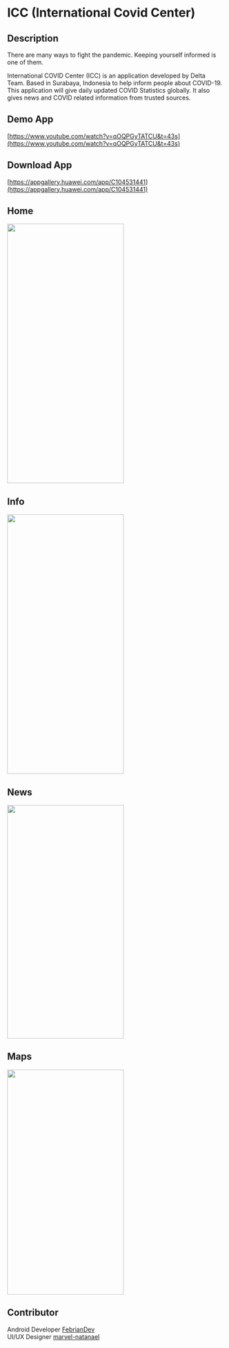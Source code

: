 # ICC (International Covid Center)

## Description
There are many ways to fight the pandemic. Keeping yourself informed is one of them.

International COVID Center (ICC) is an application developed by Delta Team. Based in Surabaya, Indonesia to help inform people about COVID-19. This application will give daily updated COVID Statistics globally. It also gives news and COVID related information from trusted sources.

## Demo App
[https://www.youtube.com/watch?v=qOQPGyTATCU&t=43s](https://www.youtube.com/watch?v=qOQPGyTATCU&t=43s)

## Download App
[https://appgallery.huawei.com/app/C104531441](https://appgallery.huawei.com/app/C104531441)

## Home
<img src="https://github.com/FebrianDev/ICC-International-Covid-Center-/blob/master/home.jpg" width="270" height="600" />

## Info
<img src="https://github.com/FebrianDev/ICC-International-Covid-Center-/blob/master/info.jpg" width="270" height="600" />

## News
<img src="https://github.com/FebrianDev/ICC-International-Covid-Center-/blob/master/news.jpg" width="270" height="540"/>

## Maps
<img src="https://github.com/FebrianDev/ICC-International-Covid-Center-/blob/master/maps.jpg" width="270" height="520"/>

## Contributor 
Android Developer [FebrianDev](https://github.com/FebrianDev)<br/>
UI/UX Designer [marvel-natanael](https://github.com/marvel-natanael/)
